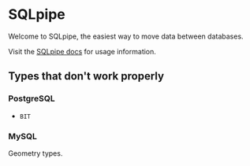 # SQLpipe

Welcome to SQLpipe, the easiest way to move data between databases.

Visit the [SQLpipe docs](https://docs.sqlpipe.com) for usage information.

## Types that don't work properly

### PostgreSQL
- `BIT`

### MySQL
Geometry types.
